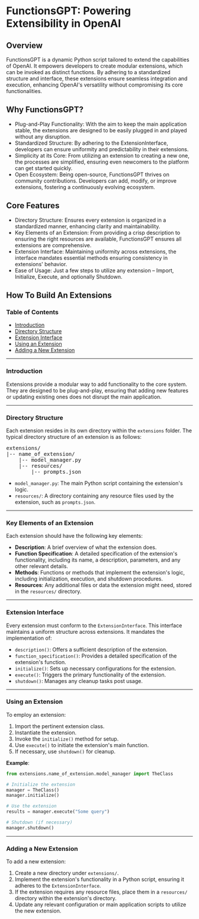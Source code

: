 # FunctionsGPT: Powering Extensibility in OpenAI

## Overview

FunctionsGPT is a dynamic Python script tailored to extend the capabilities of OpenAI. It empowers developers to create modular extensions, which can be invoked as distinct functions. By adhering to a standardized structure and interface, these extensions ensure seamless integration and execution, enhancing OpenAI's versatility without compromising its core functionalities.

## Why FunctionsGPT?

- Plug-and-Play Functionality: With the aim to keep the main application stable, the extensions are designed to be easily plugged in and played without any disruption.
- Standardized Structure: By adhering to the ExtensionInterface, developers can ensure uniformity and predictability in their extensions.
- Simplicity at its Core: From utilizing an extension to creating a new one, the processes are simplified, ensuring even newcomers to the platform can get started quickly.
- Open Ecosystem: Being open-source, FunctionsGPT thrives on community contributions. Developers can add, modify, or improve extensions, fostering a continuously evolving ecosystem.

## Core Features

- Directory Structure: Ensures every extension is organized in a standardized manner, enhancing clarity and maintainability.
- Key Elements of an Extension: From providing a crisp description to ensuring the right resources are available, FunctionsGPT ensures all extensions are comprehensive.
- Extension Interface: Maintaining uniformity across extensions, the interface mandates essential methods ensuring consistency in extensions' behavior.
- Ease of Usage: Just a few steps to utilize any extension – Import, Initialize, Execute, and optionally Shutdown.

## How To Build An Extensions

### Table of Contents
- [Introduction](#introduction)
- [Directory Structure](#directory-structure)
- [Extension Interface](#extension-interface)
- [Using an Extension](#using-an-extension)
- [Adding a New Extension](#adding-a-new-extension)

---

### Introduction
Extensions provide a modular way to add functionality to the core system. They are designed to be plug-and-play, ensuring that adding new features or updating existing ones does not disrupt the main application.

---

### Directory Structure
Each extension resides in its own directory within the `extensions` folder. The typical directory structure of an extension is as follows:

<pre>
extensions/
|-- name_of_extension/
    |-- model_manager.py
    |-- resources/
        |-- prompts.json
</pre>


- `model_manager.py`: The main Python script containing the extension's logic.
- `resources/`: A directory containing any resource files used by the extension, such as `prompts.json`.

---

### Key Elements of an Extension
Each extension should have the following key elements:

- **Description**: A brief overview of what the extension does.
- **Function Specification**: A detailed specification of the extension's functionality, including its name, a description, parameters, and any other relevant details.
- **Methods**: Functions or methods that implement the extension's logic, including initialization, execution, and shutdown procedures.
- **Resources**: Any additional files or data the extension might need, stored in the `resources/` directory.

---

### Extension Interface
Every extension must conform to the `ExtensionInterface`. This interface maintains a uniform structure across extensions. It mandates the implementation of:

- `description()`: Offers a sufficient description of the extension.
- `function_specification()`: Provides a detailed specification of the extension's function.
- `initialize()`: Sets up necessary configurations for the extension.
- `execute()`: Triggers the primary functionality of the extension.
- `shutdown()`: Manages any cleanup tasks post usage.

---

### Using an Extension
To employ an extension:

1. Import the pertinent extension class.
2. Instantiate the extension.
3. Invoke the `initialize()` method for setup.
4. Use `execute()` to initiate the extension's main function.
5. If necessary, use `shutdown()` for cleanup.

**Example**:

```python
from extensions.name_of_extension.model_manager import TheClass

# Initialize the extension
manager = TheClass()
manager.initialize()

# Use the extension
results = manager.execute("Some query")

# Shutdown (if necessary)
manager.shutdown()
```

---

### Adding a New Extension

To add a new extension:

1. Create a new directory under `extensions/`.
2. Implement the extension's functionality in a Python script, ensuring it adheres to the `ExtensionInterface`.
3. If the extension requires any resource files, place them in a `resources/` directory within the extension's directory.
4. Update any relevant configuration or main application scripts to utilize the new extension.
